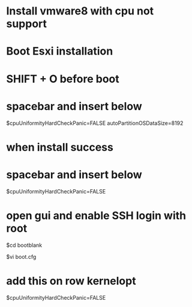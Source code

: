 # Install vmware8 with cpu not support 


# Boot Esxi installation 

# SHIFT + O  before boot 

# spacebar and insert below 

$cpuUniformityHardCheckPanic=FALSE autoPartitionOSDataSize=8192

# when install success 

# spacebar and insert below 

$cpuUniformityHardCheckPanic=FALSE

# open gui and enable SSH  login with root

$cd bootblank

$vi boot.cfg

# add this on row kernelopt

$cpuUniformityHardCheckPanic=FALSE
